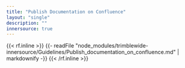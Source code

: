 ```yaml
---
title: "Publish Documentation on Confluence"
layout: "single"
description: ""
innersource: true
---
```


<style>
  .menu-right{opacity:0}
</style>

{{< rf.inline >}}
{{- readFile "node_modules/trimblewide-innersource/Guidelines/Publish_documentation_on_confluence.md" | markdownify -}}
{{< /rf.inline >}}
